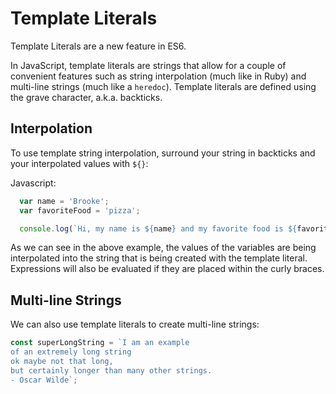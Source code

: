 # Template Literals

Template Literals are a new feature in ES6.

In JavaScript, template literals are strings that allow for a couple of convenient features such as string interpolation (much like in Ruby) and multi-line strings (much like a `heredoc`). Template literals are defined using the grave character, a.k.a. backticks.

## Interpolation
To use template string interpolation, surround your string in backticks and your interpolated values with `${}`:

Javascript:
```javascript
  var name = 'Brooke';
  var favoriteFood = 'pizza';

  console.log(`Hi, my name is ${name} and my favorite food is ${favoriteFood}!`);
```

As we can see in the above example, the values of the variables are being interpolated into the string that is being created with the template literal. Expressions will also be evaluated if they are placed within the curly braces.


## Multi-line Strings
We can also use template literals to create multi-line strings:

```javascript
const superLongString = `I am an example
of an extremely long string
ok maybe not that long,
but certainly longer than many other strings.
- Oscar Wilde`;

```
